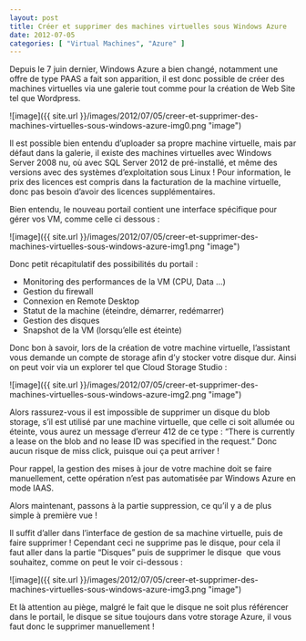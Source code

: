 ```yaml
---
layout: post
title: Créer et supprimer des machines virtuelles sous Windows Azure
date: 2012-07-05
categories: [ "Virtual Machines", "Azure" ]
---
```


Depuis le 7 juin dernier, Windows Azure a bien changé, notamment une offre de type PAAS a fait son apparition, il est donc possible de créer des machines virtuelles via une galerie tout comme pour la création de Web Site tel que Wordpress.

![image]({{ site.url }}/images/2012/07/05/creer-et-supprimer-des-machines-virtuelles-sous-windows-azure-img0.png "image")

Il est possible bien entendu d’uploader sa propre machine virtuelle, mais par défaut dans la galerie, il existe des machines virtuelles avec Windows Server 2008 nu, où avec SQL Server 2012 de pré-installé, et même des versions avec des systèmes d’exploitation sous Linux ! Pour information, le prix des licences est compris dans la facturation de la machine virtuelle, donc pas besoin d’avoir des licences supplémentaires.

Bien entendu, le nouveau portail contient une interface spécifique pour gérer vos VM, comme celle ci dessous :

![image]({{ site.url }}/images/2012/07/05/creer-et-supprimer-des-machines-virtuelles-sous-windows-azure-img1.png "image")

Donc petit récapitulatif des possibilités du portail :

*   Monitoring des performances de la VM (CPU, Data …)
*   Gestion du firewall
*   Connexion en Remote Desktop
*   Statut de la machine (éteindre, démarrer, redémarrer)
*   Gestion des disques
*   Snapshot de la VM (lorsqu’elle est éteinte)

Donc bon à savoir, lors de la création de votre machine virtuelle, l’assistant vous demande un compte de storage afin d’y stocker votre disque dur. Ainsi on peut voir via un explorer tel que Cloud Storage Studio :

![image]({{ site.url }}/images/2012/07/05/creer-et-supprimer-des-machines-virtuelles-sous-windows-azure-img2.png "image")

Alors rassurez-vous il est impossible de supprimer un disque du blob storage, s’il est utilisé par une machine virtuelle, que celle ci soit allumée ou éteinte, vous aurez un message d’erreur 412 de ce type : “There is currently a lease on the blob and no lease ID was specified in the request.” Donc aucun risque de miss click, puisque oui ça peut arriver !

Pour rappel, la gestion des mises à jour de votre machine doit se faire manuellement, cette opération n’est pas automatisée par Windows Azure en mode IAAS.

Alors maintenant, passons à la partie suppression, ce qu’il y a de plus simple à première vue !

Il suffit d’aller dans l’interface de gestion de sa machine virtuelle, puis de faire supprimer ! Cependant ceci ne supprime pas le disque, pour cela il faut aller dans la partie “Disques” puis de supprimer le disque  que vous souhaitez, comme on peut le voir ci-dessous :

![image]({{ site.url }}/images/2012/07/05/creer-et-supprimer-des-machines-virtuelles-sous-windows-azure-img3.png "image")

Et là attention au piège, malgré le fait que le disque ne soit plus référencer dans le portail, le disque se situe toujours dans votre storage Azure, il vous faut donc le supprimer manuellement !